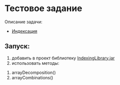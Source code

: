 # Тестовое задание 

Описание задачи:
+ [Индексация](taskDescription.md)

## Запуск:
1) добавить в проект библиотеку [IndexingLibrary.jar](target/IndexingLibrary.jar)
2) использовать методы:
 1. arrayDecomposition()
 2. arrayCombinations()


